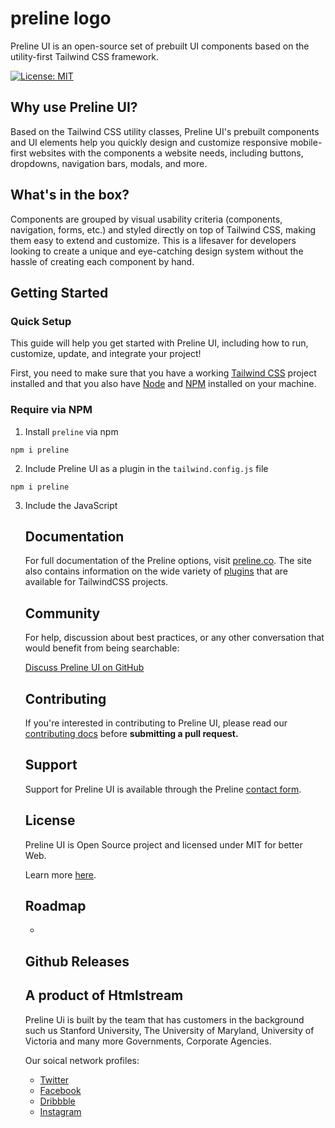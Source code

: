 # preline logo

Preline UI is an open-source set of prebuilt UI components based on the utility-first Tailwind CSS framework.

[![License: MIT](https://img.shields.io/badge/License-MIT-yellow.svg)](https://opensource.org/licenses/MIT)

## Why use Preline UI?

Based on the Tailwind CSS utility classes, Preline UI's prebuilt components and UI elements help you quickly design and customize responsive mobile-first websites with the components a website needs, including buttons, dropdowns, navigation bars, modals, and more.

## What's in the box?

Components are grouped by visual usability criteria (components, navigation, forms, etc.) and styled directly on top of Tailwind CSS, making them easy to extend and customize. This is a lifesaver for developers looking to create a unique and eye-catching design system without the hassle of creating each component by hand.

## Getting Started

### Quick Setup

This guide will help you get started with Preline UI, including how to run, customize, update, and integrate your project!

First, you need to make sure that you have a working <a href="https://tailwindcss.com/">Tailwind CSS</a> project installed and that you also have <a href="https://nodejs.org/en/">Node</a> and <a href="https://www.npmjs.com/">NPM</a> installed on your machine.

### Require via NPM

1. Install <code>preline</code> via npm

<pre><code>npm i preline</code></pre>

2. Include Preline UI as a plugin in the <code>tailwind.config.js</code> file

<pre><code>npm i preline</code></pre>

3. Include the JavaScript <code><script></code> that powers the interactive elements near the end of your <code><body></code> tag:

<pre><code><script src="./node_modules/preline/dist/hs-ui.bundle.js"></script></code></pre>

## Documentation

For full documentation of the Preline options, visit <a href="https://preline.co/">preline.co</a>. The site also contains information on the wide variety of <a href="https://preline.co/docs/plugins.html">plugins</a> that are available for TailwindCSS projects.

## Community

For help, discussion about best practices, or any other conversation that would benefit from being searchable:

<a href="https://github.com/htmlstreamofficial/preline/discussions">Discuss Preline UI on GitHub</a>

## Contributing

If you're interested in contributing to Preline UI, please read our <a href="https://github.com/htmlstreamofficial/preline/contributing">contributing docs</a> before <strong>submitting a pull request.</strong>

## Support

Support for Preline UI is available through the Preline <a href="https://preline.co/contactus.html">contact form</a>.

## License

Preline UI is Open Source project and licensed under MIT for better Web.

Learn more <a href="https://preline.co/docs/license.html">here</a>.

## Roadmap

<ul>
  <li></li>
</ul>

## Github Releases

## A product of Htmlstream

Preline Ui is built by the team that has customers in the background such us Stanford University, The University of Maryland, University of Victoria and many more Governments, Corporate Agencies.

Our soical network profiles:

<ul>
  <li><a href="https://twitter.com/Htmlstream">Twitter</a></li>
  <li><a href="https://www.facebook.com/Htmlstream/">Facebook</a></li>
  <li><a href="https://dribbble.com/Htmlstream">Dribbble</a></li>
  <li><a href="https://www.instagram.com/htmlstream/">Instagram</a></li>
</ul>
